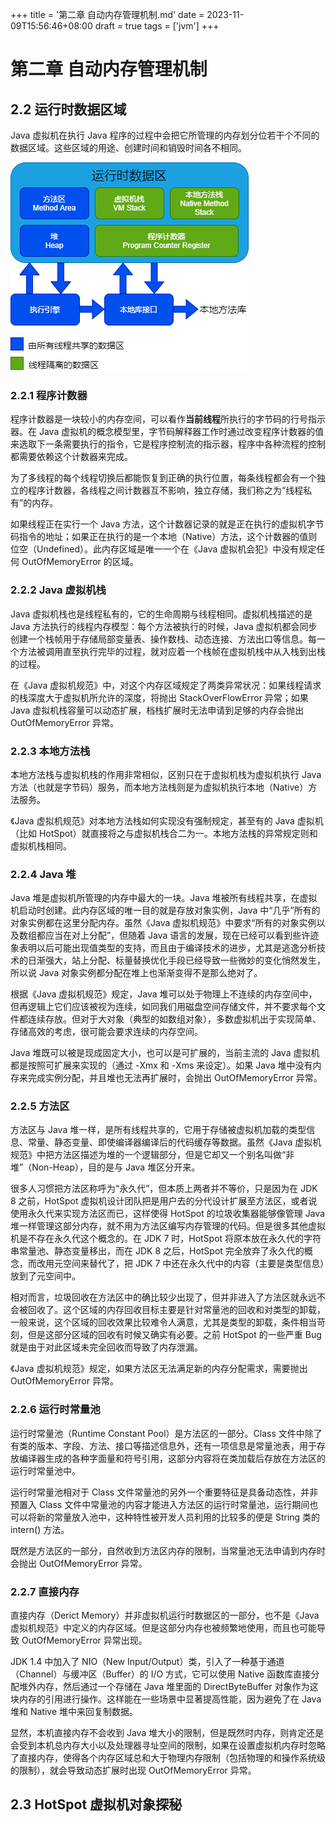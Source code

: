 +++
title = '第二章 自动内存管理机制.md'
date = 2023-11-09T15:56:46+08:00
draft = true
tags = ['jvm']
+++

# 第二章 自动内存管理机制

## 2.2 运行时数据区域

Java 虚拟机在执行 Java 程序的过程中会把它所管理的内存划分位若干个不同的数据区域。这些区域的用途、创建时间和销毁时间各不相同。

![runtime_data_area](https://raw.githubusercontent.com/3rdyeah/3rdpics/master/picbed/runtime_data_area.png)

### 2.2.1 程序计数器

程序计数器是一块较小的内存空间，可以看作**当前线程**所执行的字节码的行号指示器。在 Java 虚拟机的概念模型里，字节码解释器工作时通过改变程序计数器的值来选取下一条需要执行的指令，它是程序控制流的指示器，程序中各种流程的控制都需要依赖这个计数器来完成。

为了多线程的每个线程切换后都能恢复到正确的执行位置，每条线程都会有一个独立的程序计数器，各线程之间计数器互不影响，独立存储，我们称之为“线程私有”的内存。

如果线程正在实行一个 Java 方法，这个计数器记录的就是正在执行的虚拟机字节码指令的地址；如果正在执行的是一个本地（Native）方法，这个计数器的值则位空（Undefined）。此内存区域是唯一一个在《Java 虚拟机会犯》中没有规定任何 OutOfMemoryError 的区域。

### 2.2.2 Java 虚拟机栈

Java 虚拟机栈也是线程私有的，它的生命周期与线程相同。虚拟机栈描述的是 Java 方法执行的线程内存模型：每个方法被执行的时候，Java 虚拟机都会同步创建一个栈帧用于存储局部变量表、操作数栈、动态连接、方法出口等信息。每一个方法被调用直至执行完毕的过程，就对应着一个栈帧在虚拟机栈中从入栈到出栈的过程。

在《Java 虚拟机规范》中，对这个内存区域规定了两类异常状况：如果线程请求的栈深度大于虚拟机所允许的深度，将抛出 StackOverFlowError 异常；如果 Java 虚拟机栈容量可以动态扩展，档栈扩展时无法申请到足够的内存会抛出 OutOfMemoryError 异常。

### 2.2.3 本地方法栈

本地方法栈与虚拟机栈的作用非常相似，区别只在于虚拟机栈为虚拟机执行 Java 方法（也就是字节码）服务，而本地方法栈则是为虚拟机执行本地（Native）方法服务。

《Java 虚拟机规范》对本地方法栈如何实现没有强制规定，甚至有的 Java 虚拟机（比如 HotSpot）就直接将之与虚拟机栈合二为一。本地方法栈的异常规定则和虚拟机栈相同。

### 2.2.4 Java 堆

Java 堆是虚拟机所管理的内存中最大的一块。Java 堆被所有线程共享，在虚拟机启动时创建。此内存区域的唯一目的就是存放对象实例，Java 中“几乎”所有的对象实例都在这里分配内存。虽然《Java 虚拟机规范》中要求“所有的对象实例以及数组都应当在对上分配”，但随着 Java 语言的发展，现在已经可以看到些许迹象表明以后可能出现值类型的支持，而且由于编译技术的进步，尤其是逃逸分析技术的日渐强大，站上分配、标量替换优化手段已经导致一些微妙的变化悄然发生，所以说 Java 对象实例都分配在堆上也渐渐变得不是那么绝对了。

根据《Java 虚拟机规范》规定，Java 堆可以处于物理上不连续的内存空间中，但再逻辑上它们应该被视为连续，如同我们用磁盘空间存储文件，并不要求每个文件都连续存放。但对于大对象（典型的如数组对象），多数虚拟机出于实现简单、存储高效的考虑，很可能会要求连续的内存空间。

Java 堆既可以被是现成固定大小，也可以是可扩展的，当前主流的 Java 虚拟机都是按照可扩展来实现的（通过 -Xmx 和 -Xms 来设定）。如果 Java 堆中没有内存来完成实例分配，并且堆也无法再扩展时，会抛出 OutOfMemoryError 异常。

### 2.2.5 方法区

方法区与 Java 堆一样，是所有线程共享的，它用于存储被虚拟机加载的类型信息、常量、静态变量、即使编译器编译后的代码缓存等数据。虽然《Java 虚拟机规范》中把方法区描述为堆的一个逻辑部分，但是它却又一个别名叫做“非堆”（Non-Heap），目的是与 Java 堆区分开来。

很多人习惯把方法区称呼为“永久代”，但本质上两者并不等价，只是因为在 JDK 8 之前，HotSpot 虚拟机设计团队把是用户去的分代设计扩展至方法区，或者说使用永久代来实现方法区而已，这样使得 HotSpot 的垃圾收集器能够像管理 Java 堆一样管理这部分内存，就不用为方法区编写内存管理的代码。但是很多其他虚拟机是不存在永久代这个概念的。在 JDK 7 时，HotSpot 将原本放在永久代的字符串常量池、静态变量移出，而在 JDK 8 之后，HotSpot 完全放弃了永久代的概念，而改用元空间来替代了，把 JDK 7 中还在永久代中的内容（主要是类型信息）放到了元空间中。

相对而言，垃圾回收在方法区中的确比较少出现了，但并非进入了方法区就永远不会被回收了。这个区域的内存回收目标主要是针对常量池的回收和对类型的卸载，一般来说，这个区域的回收效果比较难令人满意，尤其是类型的卸载，条件相当苛刻，但是这部分区域的回收有时候又确实有必要。之前 HotSpot 的一些严重 Bug 就是由于对此区域未完全回收而导致了内存泄漏。

《Java 虚拟机规范》规定，如果方法区无法满足新的内存分配需求，需要抛出 OutOfMemoryError 异常。

### 2.2.6 运行时常量池

运行时常量池（Runtime Constant Pool）是方法区的一部分。Class 文件中除了有类的版本、字段、方法、接口等描述信息外，还有一项信息是常量池表，用于存放编译器生成的各种字面量和符号引用，这部分内容将在类加载后存放在方法区的运行时常量池中。

运行时常量池相对于 Class 文件常量池的另外一个重要特征是具备动态性，并非预置入 Class 文件中常量池的内容才能进入方法区的运行时常量池，运行期间也可以将新的常量放入池中，这种特性被开发人员利用的比较多的便是 String 类的 intern() 方法。

既然是方法区的一部分，自然收到方法区内存的限制，当常量池无法申请到内存时会抛出 OutOfMemoryError 异常。

### 2.2.7 直接内存

直接内存（Derict Memory）并非虚拟机运行时数据区的一部分，也不是《Java 虚拟机规范》中定义的内存区域。但是这部分内存也被频繁地使用，而且也可能导致 OutOfMemoryError 异常出现。

JDK 1.4 中加入了 NIO（New Input/Output）类，引入了一种基于通道（Channel）与缓冲区（Buffer）的 I/O 方式，它可以使用 Native 函数库直接分配堆外内存，然后通过一个存储在 Java 堆里面的 DirectByteBuffer 对象作为这块内存的引用进行操作。这样能在一些场景中显著提高性能，因为避免了在 Java 堆和 Native 堆中来回复制数据。

显然，本机直接内存不会收到 Java 堆大小的限制，但是既然时内存，则肯定还是会受到本机总内存大小以及处理器寻址空间的限制，如果在设置虚拟机内存时忽略了直接内存，使得各个内存区域总和大于物理内存限制（包括物理的和操作系统级的限制），就会导致动态扩展时出现 OutOfMemoryError 异常。

## 2.3 HotSpot 虚拟机对象探秘

